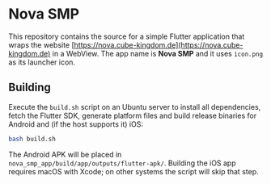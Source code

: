 # Nova SMP

This repository contains the source for a simple Flutter application that wraps the website [https://nova.cube-kingdom.de](https://nova.cube-kingdom.de) in a WebView. The app name is **Nova SMP** and it uses `icon.png` as its launcher icon.

## Building

Execute the `build.sh` script on an Ubuntu server to install all dependencies, fetch the Flutter SDK, generate platform files and build release binaries for Android and (if the host supports it) iOS:

```bash
bash build.sh
```

The Android APK will be placed in `nova_smp_app/build/app/outputs/flutter-apk/`. Building the iOS app requires macOS with Xcode; on other systems the script will skip that step.
